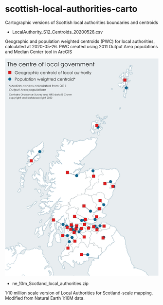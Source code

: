# scottish-local-authorities-carto
Cartographic versions of Scottish local authorities boundaries and centroids

* LocalAuthority_S12_Centroids_20200526.csv 

Geographic and population weighted centroids (PWC) for local authorities, calculated at 2020-05-26. PWC created using 2011 Output Area populations and Median Center tool in ArcGIS

<img src ="https://raw.githubusercontent.com/liam-na-mara/scottish-local-authorities-carto/main/images/Centre_of_local_government_centroid_comparison.jpg" alt="Map depicting the differences between population weighted centroids and geographic centroids" title="The centre of local government (map)">

* ne_10m_Scotland_local_authorities.zip

1:10 million scale version of Local Authorities for Scotland-scale mapping. Modified from Natural Earth 1:10M data. 
